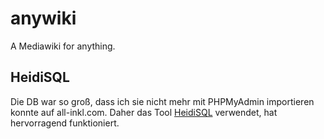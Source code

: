 # anywiki

A Mediawiki for anything.

## HeidiSQL

Die DB war so groß, dass ich sie nicht mehr mit PHPMyAdmin importieren konnte auf all-inkl.com. Daher das Tool [HeidiSQL](https://www.heidisql.com/) verwendet, hat hervorragend funktioniert.


